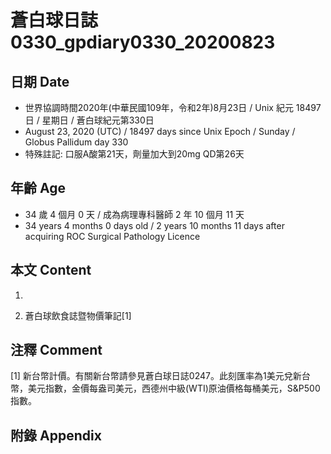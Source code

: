 [_metadata_:encoding]: - "utf-8"
[_metadata_:language]: - "zh-Hant-TW"
[_metadata_:fileformat]: - "markdown"
[_metadata_:MIME_type]: - "text/plain"
[_metadata_:markdown_version]: - "commonmark version 0.29"
[_metadata_:markdown_spec]: - "https://spec.commonmark.org/0.29/"

# 蒼白球日誌0330_gpdiary0330_20200823 #

## 日期 Date ##

* 世界協調時間2020年(中華民國109年，令和2年)8月23日 / Unix 紀元 18497 日 / 星期日 / 蒼白球紀元第330日
* August 23, 2020 (UTC) / 18497 days since Unix Epoch / Sunday / Globus Pallidum day 330
* 特殊註記: 口服A酸第21天，劑量加大到20mg QD第26天

## 年齡 Age ##

* 34 歲 4 個月 0 天 / 成為病理專科醫師 2 年 10 個月 11 天
* 34 years 4 months 0 days old / 2 years 10 months 11 days after acquiring ROC Surgical Pathology Licence

## 本文 Content ##

1. 

    
2. 蒼白球飲食誌暨物價筆記[1]

    

## 注釋 Comment ##

[1] 新台幣計價。有關新台幣請參見蒼白球日誌0247。此刻匯率為1美元兌新台幣，美元指數，金價每盎司美元，西德州中級(WTI)原油價格每桶美元，S&P500指數。



## 附錄 Appendix ##

